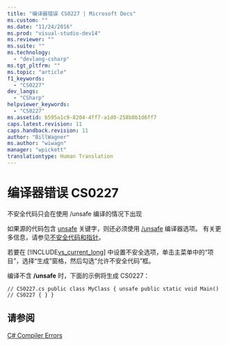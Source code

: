 ```yaml
---
title: "编译器错误 CS0227 | Microsoft Docs"
ms.custom: ""
ms.date: "11/24/2016"
ms.prod: "visual-studio-dev14"
ms.reviewer: ""
ms.suite: ""
ms.technology: 
  - "devlang-csharp"
ms.tgt_pltfrm: ""
ms.topic: "article"
f1_keywords: 
  - "CS0227"
dev_langs: 
  - "CSharp"
helpviewer_keywords: 
  - "CS0227"
ms.assetid: b595a1c9-8204-4ff7-a1d0-258b0b1d6ff7
caps.latest.revision: 11
caps.handback.revision: 11
author: "BillWagner"
ms.author: "wiwagn"
manager: "wpickett"
translationtype: Human Translation
---
```

# 编译器错误 CS0227
不安全代码只会在使用 \/unsafe 编译的情况下出现  
  
 如果源的代码包含 [unsafe](../../csharp/language-reference/keywords/unsafe.md) 关键字，则还必须使用 [\/unsafe](../../csharp/language-reference/compiler-options/unsafe-compiler-option.md) 编译器选项。 有关更多信息，请参见[不安全代码和指针](../../csharp/programming-guide/unsafe-code-pointers/index.md)。  
  
 若要在 [!INCLUDE[vs_current_long](../../csharp/misc/includes/vs_current_long_md.md)] 中设置不安全选项，单击主菜单中的“项目”，选择“生成”窗格，然后勾选“允许不安全代码”框。  
  
 编译不含 **\/unsafe** 时，下面的示例将生成 CS0227：  
  
```  
// CS0227.cs public class MyClass { unsafe public static void Main()   // CS0227 { } }  
```  
  
## 请参阅  
 [C\# Compiler Errors](../../csharp/language-reference/compiler-messages/index.md)